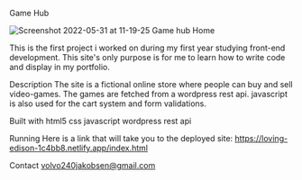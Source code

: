 Game Hub

![Screenshot 2022-05-31 at 11-19-25 Game hub Home](https://user-images.githubusercontent.com/91479420/171139701-a420eea9-f7bc-4557-a7dd-b942b162fe62.png)

This is the first project i worked on during my first year studying front-end development. This site's only purpose is for me to learn how to write code and display
in my portfolio.

Description
The site is a fictional online store where people can buy and sell video-games.
The games are fetched from a wordpress rest api. javascript is also used for the cart system and form validations.

Built with
html5
css
javascript
wordpress rest api

Running
Here is a link that will take you to the deployed site:
https://loving-edison-1c4bb8.netlify.app/index.html

Contact
volvo240jakobsen@gmail.com


